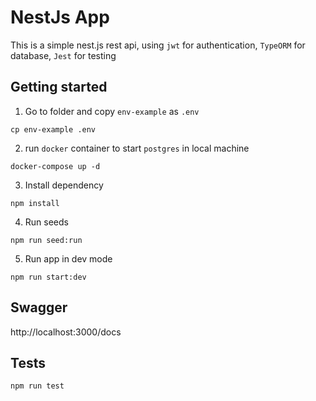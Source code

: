# NestJs App

This is a simple nest.js rest api, using `jwt` for authentication, `TypeORM` for database, `Jest` for testing

## Getting started

1. Go to folder and copy `env-example` as `.env`
```
cp env-example .env
```
2. run `docker` container to start `postgres` in local machine
```
docker-compose up -d
```
3. Install dependency
```
npm install
```
4. Run seeds
```
npm run seed:run
```
5. Run app in dev mode
```
npm run start:dev

```
## Swagger
http://localhost:3000/docs

## Tests

```
npm run test
```
